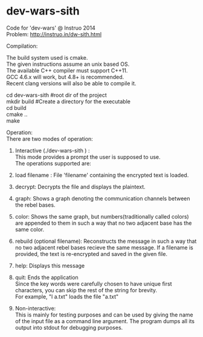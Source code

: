 dev-wars-sith
=============

Code for 'dev-wars' @ Instruo 2014  
Problem: http://instruo.in/dw-sith.html  

Compilation:

The build system used is cmake.  
The given instructions assume an unix based OS.  
The available C++ compiler must support C++11.  
GCC 4.6.x will work, but 4.8+ is recommended.  
Recent clang versions will also be able to compile it.  


cd dev-wars-sith #root dir of the project  
mkdir build #Create a directory for the executable  
cd build  
cmake ..  
make  

Operation:  
There are two modes of operation:  
1. Interactive (./dev-wars-sith ) :  
  This mode provides a prompt the user is supposed to use.  
  The operations supported are:  
  1. load filename : File 'filename' containing the encrypted text is loaded.
  2. decrypt: Decrypts the file and displays the plaintext.
  3. graph: Shows a graph denoting the communication channels between the rebel bases.
  4. color: Shows the same graph, but numbers(traditionally called colors) are appended to them in such a way that no two adjacent base has the same color.
  5. rebuild (optional filename): Reconstructs the message in such a way that no two adjacent rebel bases recieve the same message. If a filename is provided, the text is re-encrypted and saved in the given file.
  6. help: Displays this message
  7. quit: Ends the application  
  Since the key words were carefully chosen to have unique first characters, 
  you can skip the rest of the string for brevity.  
  For example, "l a.txt" loads the file "a.txt"
    

2. Non-interactive:  
  This is mainly for testing purposes and can be used by giving the name of the input file as a command line argument.   The program dumps all its output into stdout for debugging purposes.

